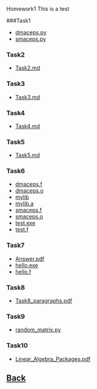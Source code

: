 Homework1
   This is a test

###Task1
- [dmaceps.py](Task1/dmaceps.py)
- [smaceps.py](Task1/smaceps.py)

### Task2
- [Task2.md](Task2/Task2.md)

### Task3
- [Task3.md](Task3/Task3.md)

### Task4
- [Task4.md](Task4/Task4.md)
### Task5
- [Task5.md](Task5/Task5.md)
### Task6
- [dmaceps.f](Task6/dmaceps.f)
- [dmaceps.o](Task6/dmaceps.o)
- [mylib](Task6/mylib)
- [mylib.a](Task6/mylib.a)
- [smaceps.f](Task6/smaceps.f)
- [smaceps.o](Task6/smaceps.o)
- [test.exe](Task6/test.exe)
- [test.f](Task6/test.f)
### Task7
- [Answer.pdf](Task7/Answer.pdf)
- [hello.exe](Task7/hello.exe)
- [hello.f](Task7/hello.f)
### Task8
- [Task8_paragraphs.pdf](Task8/Answer.pdf)
### Task9
- [random_matrix.py](Task9/random_matrix.py)
### Task10
- [Linear_Algebra_Packages.pdf](Task10/Linear_Algebra_Packages.pdf)

## [Back](../)